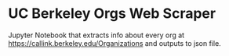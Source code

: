 # UC Berkeley Orgs Web Scraper
Jupyter Notebook that extracts info about every org at https://callink.berkeley.edu/Organizations and outputs to json file.
